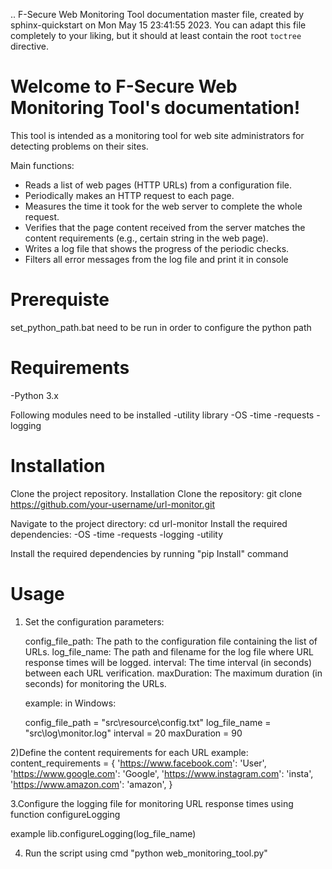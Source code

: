 .. F-Secure Web Monitoring Tool documentation master file, created by
   sphinx-quickstart on Mon May 15 23:41:55 2023.
   You can adapt this file completely to your liking, but it should at least
   contain the root `toctree` directive.

Welcome to F-Secure Web Monitoring Tool's documentation!
========================================================
This tool is intended as a monitoring tool for web site administrators for detecting problems on their sites.

Main functions:

* Reads a list of web pages (HTTP URLs) from a configuration file.
* Periodically makes an HTTP request to each page.
* Measures the time it took for the web server to complete the whole request.
* Verifies that the page content received from the server matches the content requirements (e.g., certain string in the web page).
* Writes a log file that shows the progress of the periodic checks.
* Filters all error messages from the log file and print it in console




Prerequiste
==================

set_python_path.bat need to be run in order to configure the python path

Requirements
==================

-Python 3.x

Following modules need to be installed
-utility library
-OS
-time
-requests
-logging

Installation
==================

Clone the project repository.
Installation Clone the repository: git clone https://github.com/your-username/url-monitor.git


Navigate to the project directory: cd url-monitor
Install the required dependencies: 
-OS
-time
-requests
-logging
-utility

Install the required dependencies by running "pip Install" command



Usage
==================
1) Set the configuration parameters:

   config_file_path: The path to the configuration file containing the list of URLs.
   log_file_name: The path and filename for the log file where URL response times will be logged.
   interval: The time interval (in seconds) between each URL verification.
   maxDuration: The maximum duration (in seconds) for monitoring the URLs.

   example:
   in Windows:

   config_file_path = "src\\resource\\config.txt"
   log_file_name = "src\\log\\monitor.log"
   interval = 20
   maxDuration = 90

2)Define the content requirements for each URL
   example:
   content_requirements = {
      'https://www.facebook.com': 'User',
      'https://www.google.com': 'Google',
      'https://www.instagram.com': 'insta',
      'https://www.amazon.com': 'amazon',
   }

3.Configure the logging file for monitoring URL response times using function configureLogging

   example
   lib.configureLogging(log_file_name)

4. Run the script using cmd "python web_monitoring_tool.py"

